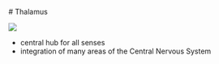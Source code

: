 # Thalamus

![](fig/thalamus_Thalamus.gif)

- central hub for all senses
- integration of many areas of the Central Nervous System